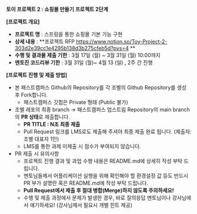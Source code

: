 **토이 프로젝트 2 : 쇼핑몰 만들기 프로젝트 2단계**

**[프로젝트 개요]**

- **프로젝트 명** : 스프링을 통한 쇼핑몰 기본 기능 구현
- **상세 내용** : **프로젝트 RFP https://www.notion.so/Toy-Project-2-303d2e39cc1e4295b138d3b275cfeb5d?pvs=4 **
- **수행 및 결과물 제출 기한** : 3월 17일 (월)  ~ 3월 31일 (월) 10:00꺄지
- **멘토진 코드리뷰 기한** : 3월 31일 (월)~ 4월 13 (일) , 2주 간 진행

**[프로젝트 진행 및 제출 방법]**

- 본 패스트캠퍼스 Github의 Repository를 각 조별의 Github Repository를 생성 후 Fork합니다.
    - 패스트캠퍼스 깃헙은 Private 형태 (Public 불가)
- 조별 레포의 최종 branch → 패스트캠퍼스 업스트림 Repository의 main branch의 **PR 상태**로 제출합니다.
    - **PR TITLE : N조 최종 제출**
    - Pull Request 링크를 LMS로도 제출해 주셔야 최종 제출 완료 됩니다. (제출자: 조별 대표자 1인)
    - LMS를 통한 과제 미제출 시 점수가 부여되지 않습니다.
- PR 제출 시 유의사항
    - 프로젝트 진행 결과 및 과업 수행 내용은 README.md에 상세히 작성 부탁 드립니다.
    - 멘토님들께서 어플리케이션 실행을 위해 확인해야 할 환경설정 값 등도 반드시 PR 부가 설명란 혹은 README.md에 작성 부탁 드립니다.
    - **Pull Request에서 제출 후 절대 병합(Merge)하지 않도록 주의하세요!**
    - 수행 및 제출 과정에서 문제가 발생한 경우, 바로 질의응답 멘토님이나 강사님에서 얘기하세요! (강사님께서 필요시 개별 힌트 제공)
